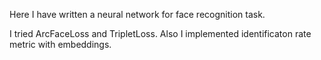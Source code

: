 Here I have written a neural network for face recognition task.

I tried ArcFaceLoss and TripletLoss. Also I implemented identificaton rate metric with embeddings.

